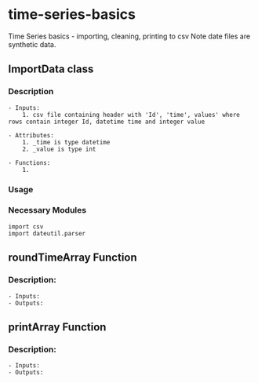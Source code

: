 # time-series-basics
Time Series basics - importing, cleaning, printing to csv
Note date files are synthetic data.

## ImportData class

### Description

    - Inputs:
        1. csv file containing header with 'Id', 'time', values' where rows contain integer Id, datetime time and integer value 
    
    - Attributes:
        1. _time is type datetime
        2. _value is type int
    
    - Functions:
        1. 
    
### Usage
### Necessary Modules

```
import csv
import dateutil.parser
```

## roundTimeArray Function

### Description:

    - Inputs:
    - Outputs:

## printArray Function

### Description:

    - Inputs:
    - Outputs:
